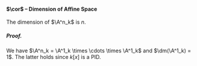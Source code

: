 #### $\cor$ – Dimension of Affine Space
The dimension of $\A^n_k$ is $n$.

##### *Proof.*
We have $\A^n_k = \A^1_k \times \cdots \times \A^1_k$ and $\dm(\A^1_k) = 1$. The latter holds since $k[x]$ is a PID.